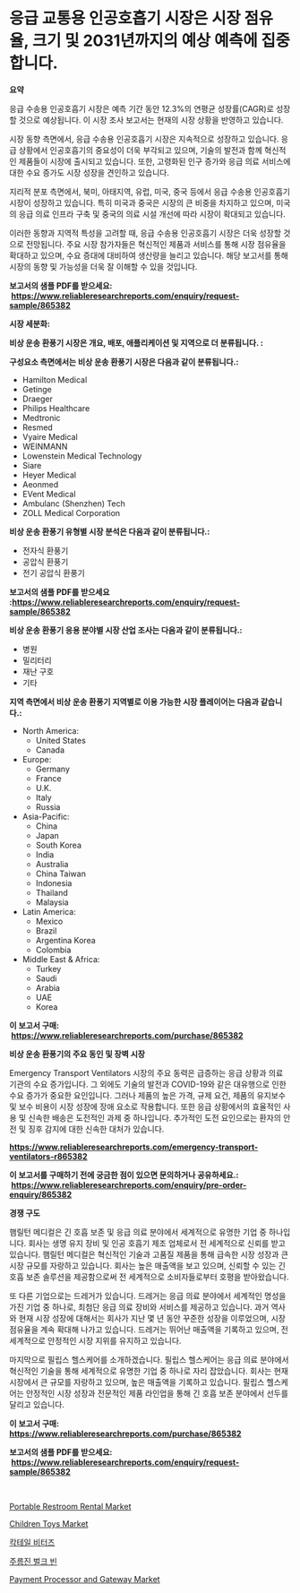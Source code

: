 <p><h1>응급 교통용 인공호흡기 시장은 시장 점유율, 크기 및 2031년까지의 예상 예측에 집중합니다.</h1></p><p><strong>요약</strong></p>
<p><p>응급 수송용 인공호흡기 시장은 예측 기간 동안 12.3%의 연평균 성장률(CAGR)로 성장할 것으로 예상됩니다. 이 시장 조사 보고서는 현재의 시장 상황을 반영하고 있습니다. </p><p>시장 동향 측면에서, 응급 수송용 인공호흡기 시장은 지속적으로 성장하고 있습니다. 응급 상황에서 인공호흡기의 중요성이 더욱 부각되고 있으며, 기술의 발전과 함께 혁신적인 제품들이 시장에 출시되고 있습니다. 또한, 고령화된 인구 증가와 응급 의료 서비스에 대한 수요 증가도 시장 성장을 견인하고 있습니다.</p><p>지리적 분포 측면에서, 북미, 아태지역, 유럽, 미국, 중국 등에서 응급 수송용 인공호흡기 시장이 성장하고 있습니다. 특히 미국과 중국은 시장의 큰 비중을 차지하고 있으며, 미국의 응급 의료 인프라 구축 및 중국의 의료 시설 개선에 따라 시장이 확대되고 있습니다.</p><p>이러한 동향과 지역적 특성을 고려할 때, 응급 수송용 인공호흡기 시장은 더욱 성장할 것으로 전망됩니다. 주요 시장 참가자들은 혁신적인 제품과 서비스를 통해 시장 점유율을 확대하고 있으며, 수요 증대에 대비하여 생산량을 늘리고 있습니다. 해당 보고서를 통해 시장의 동향 및 가능성을 더욱 잘 이해할 수 있을 것입니다.</p></p>
<p><strong>보고서의 샘플 PDF를 받으세요: &nbsp;<a href="https://www.reliableresearchreports.com/enquiry/request-sample/865382">https://www.reliableresearchreports.com/enquiry/request-sample/865382</a></strong></p>
<p><strong>시장 세분화:</strong></p>
<p><strong> 비상 운송 환풍기 시장은 개요, 배포, 애플리케이션 및 지역으로 더 분류됩니다. :</strong></p>
<p><strong>구성요소 측면에서는 비상 운송 환풍기 시장은 다음과 같이 분류됩니다.:</strong></p>
<p><ul><li>Hamilton Medical</li><li>Getinge</li><li>Draeger</li><li>Philips Healthcare</li><li>Medtronic</li><li>Resmed</li><li>Vyaire Medical</li><li>WEINMANN</li><li>Lowenstein Medical Technology</li><li>Siare</li><li>Heyer Medical</li><li>Aeonmed</li><li>EVent Medical</li><li>Ambulanc (Shenzhen) Tech</li><li>ZOLL Medical Corporation</li></ul></p>
<p><strong> 비상 운송 환풍기 유형별 시장 분석은 다음과 같이 분류됩니다.:</strong></p>
<p><ul><li>전자식 환풍기</li><li>공압식 환풍기</li><li>전기 공압식 환풍기</li></ul></p>
<p><strong>보고서의 샘플 PDF를 받으세요 :<a href="https://www.reliableresearchreports.com/enquiry/request-sample/865382">https://www.reliableresearchreports.com/enquiry/request-sample/865382</a></strong></p>
<p><strong> 비상 운송 환풍기 응용 분야별 시장 산업 조사는 다음과 같이 분류됩니다.:</strong></p>
<p><ul><li>병원</li><li>밀리터리</li><li>재난 구호</li><li>기타</li></ul></p>
<p><strong>지역 측면에서 비상 운송 환풍기 지역별로 이용 가능한 시장 플레이어는 다음과 같습니다.:</strong></p>
<p><ul>
    <li>
        North America:
        <ul>
            <li>United States</li>
            <li>Canada</li>
        </ul>
    </li>
    <li>
        Europe:
        <ul>
            <li>Germany</li>
            <li>France</li>
            <li>U.K.</li>
            <li>Italy</li>
            <li>Russia</li>
        </ul>
    </li>
    <li>
        Asia-Pacific:
        <ul>
            <li>China</li>
            <li>Japan</li>
            <li>South Korea</li>
            <li>India</li>
            <li>Australia</li>
            <li>China Taiwan</li>
            <li>Indonesia</li>
            <li>Thailand</li>
            <li>Malaysia</li>
        </ul>
    </li>
    <li>
        Latin America:
        <ul>
            <li>Mexico</li>
            <li>Brazil</li>
            <li>Argentina Korea</li>
            <li>Colombia</li>
        </ul>
    </li>
    <li>
        Middle East & Africa:
        <ul>
            <li>Turkey</li>
            <li>Saudi</li>
            <li>Arabia</li>
            <li>UAE</li>
            <li>Korea</li>
        </ul>
    </li>
    </ul></p>
<p><strong>이 보고서 구매: &nbsp;<a href="https://www.reliableresearchreports.com/purchase/865382">https://www.reliableresearchreports.com/purchase/865382</a></strong></p>
<p><strong>비상 운송 환풍기의 주요 동인 및 장벽 시장</strong></p>
<p><p>Emergency Transport Ventilators 시장의 주요 동력은 급증하는 응급 상황과 의료 기관의 수요 증가입니다. 그 외에도 기술의 발전과 COVID-19와 같은 대유행으로 인한 수요 증가가 중요한 요인입니다. 그러나 제품의 높은 가격, 규제 요건, 제품의 유지보수 및 보수 비용이 시장 성장에 장애 요소로 작용합니다. 또한 응급 상황에서의 효율적인 사용 및 신속한 배송은 도전적인 과제 중 하나입니다. 추가적인 도전 요인으로는 환자의 안전 및 징후 감지에 대한 신속한 대처가 있습니다.</p></p>
<p><strong><a href="https://www.reliableresearchreports.com/emergency-transport-ventilators-r865382">https://www.reliableresearchreports.com/emergency-transport-ventilators-r865382</a></strong></p>
<p><strong>이 보고서를 구매하기 전에 궁금한 점이 있으면 문의하거나 공유하세요.: &nbsp;<a href="https://www.reliableresearchreports.com/enquiry/pre-order-enquiry/865382">https://www.reliableresearchreports.com/enquiry/pre-order-enquiry/865382</a></strong></p>
<p><strong>경쟁 구도</strong></p>
<p><p>햄릴턴 메디컬은 긴 호흡 보존 및 응급 의료 분야에서 세계적으로 유명한 기업 중 하나입니다. 회사는 생명 유지 장비 및 인공 호흡기 제조 업체로서 전 세계적으로 신뢰를 받고 있습니다. 햄릴턴 메디컬은 혁신적인 기술과 고품질 제품을 통해 급속한 시장 성장과 큰 시장 규모를 자랑하고 있습니다. 회사는 높은 매출액을 보고 있으며, 신뢰할 수 있는 긴 호흡 보존 솔루션을 제공함으로써 전 세계적으로 소비자들로부터 호평을 받아왔습니다.</p><p>또 다른 기업으로는 드레거가 있습니다. 드레거는 응급 의료 분야에서 세계적인 명성을 가진 기업 중 하나로, 최첨단 응급 의료 장비와 서비스를 제공하고 있습니다. 과거 역사와 현재 시장 성장에 대해서는 회사가 지난 몇 년 동안 꾸준한 성장을 이루었으며, 시장 점유율을 계속 확대해 나가고 있습니다. 드레거는 뛰어난 매출액을 기록하고 있으며, 전 세계적으로 안정적인 시장 지위를 유지하고 있습니다.</p><p>마지막으로 필립스 헬스케어를 소개하겠습니다. 필립스 헬스케어는 응급 의료 분야에서 혁신적인 기술을 통해 세계적으로 유명한 기업 중 하나로 자리 잡았습니다. 회사는 현재 시장에서 큰 규모를 자랑하고 있으며, 높은 매출액을 기록하고 있습니다. 필립스 헬스케어는 안정적인 시장 성장과 전문적인 제품 라인업을 통해 긴 호흡 보존 분야에서 선두를 달리고 있습니다.</p></p>
<p><strong>이 보고서 구매: &nbsp; <a href="https://www.reliableresearchreports.com/purchase/865382">https://www.reliableresearchreports.com/purchase/865382</a></strong></p>
<p><strong>보고서의 샘플 PDF를 받으세요: &nbsp;<a href="https://www.reliableresearchreports.com/enquiry/request-sample/865382">https://www.reliableresearchreports.com/enquiry/request-sample/865382</a></strong><strong></strong></p>
<p>&nbsp;</p>
<p><p><a href="https://github.com/nathandecarvalho/Market-Research-Report-List-3/blob/main/portable-restroom-rental-market.md">Portable Restroom Rental Market</a></p><p><a href="https://www.linkedin.com/pulse/children-toys-market-furnish-information-size-share-dynamics-uiwtf">Children Toys Market</a></p><p><a href="https://github.com/chupp85/Market-Research-Report-List-1/blob/main/626767558891.md">칵테일 비터즈</a></p><p><a href="https://medium.com/@rickymetzdvm/%ED%98%91%ED%8E%B8-%EC%83%81%EC%9E%90-%EC%8B%9C%EC%9E%A5-2031%EB%85%84%EA%B9%8C%EC%A7%80%EC%9D%98-%EB%8F%99%ED%96%A5-%EC%98%88%EC%B8%A1-%EB%B0%8F-%EA%B2%BD%EC%9F%81-%EB%B6%84%EC%84%9D-3f9400703bfb">주름진 벌크 빈</a></p><p><a href="https://github.com/julyju69/Market-Research-Report-List-3/blob/main/payment-processor-and-gateway-market.md">Payment Processor and Gateway Market</a></p></p>